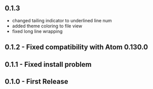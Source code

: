 
## 0.1.3
  - changed tailing indicator to underlined line num
  - added theme coloring to file view
  - fixed long line wrapping

## 0.1.2 - Fixed compatibility with Atom 0.130.0

## 0.1.1 - Fixed install problem

## 0.1.0 - First Release
